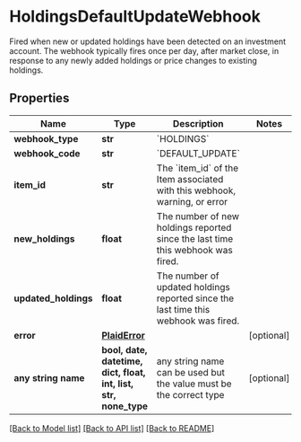 # HoldingsDefaultUpdateWebhook

Fired when new or updated holdings have been detected on an investment account. The webhook typically fires once per day, after market close, in response to any newly added holdings or price changes to existing holdings.

## Properties
Name | Type | Description | Notes
------------ | ------------- | ------------- | -------------
**webhook_type** | **str** | &#x60;HOLDINGS&#x60; | 
**webhook_code** | **str** | &#x60;DEFAULT_UPDATE&#x60; | 
**item_id** | **str** | The &#x60;item_id&#x60; of the Item associated with this webhook, warning, or error | 
**new_holdings** | **float** | The number of new holdings reported since the last time this webhook was fired. | 
**updated_holdings** | **float** | The number of updated holdings reported since the last time this webhook was fired. | 
**error** | [**PlaidError**](PlaidError.md) |  | [optional] 
**any string name** | **bool, date, datetime, dict, float, int, list, str, none_type** | any string name can be used but the value must be the correct type | [optional]

[[Back to Model list]](../README.md#documentation-for-models) [[Back to API list]](../README.md#documentation-for-api-endpoints) [[Back to README]](../README.md)



